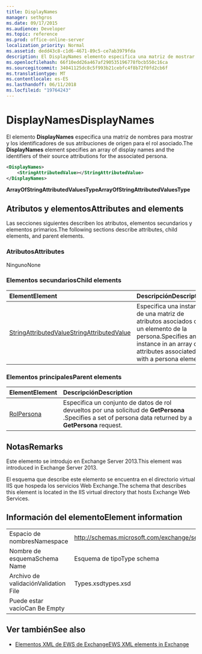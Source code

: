```yaml
---
title: DisplayNames
manager: sethgros
ms.date: 09/17/2015
ms.audience: Developer
ms.topic: reference
ms.prod: office-online-server
localization_priority: Normal
ms.assetid: dedd43c8-c1d6-4671-89c5-ce7ab3979fda
description: El DisplayNames elemento especifica una matriz de mostrar los nombres y los identificadores de sus atribuciones de origen para el rol asociado.
ms.openlocfilehash: 66f10edd26a467af290535196778fbcb550c16ca
ms.sourcegitcommit: 34041125dc8c5f993b21cebfc4f8b72f0fd2cb6f
ms.translationtype: MT
ms.contentlocale: es-ES
ms.lasthandoff: 06/11/2018
ms.locfileid: "19764243"
---
```

# <a name="displaynames"></a><span data-ttu-id="6586c-103">DisplayNames</span><span class="sxs-lookup"><span data-stu-id="6586c-103">DisplayNames</span></span>

<span data-ttu-id="6586c-104">El elemento **DisplayNames** especifica una matriz de nombres para mostrar y los identificadores de sus atribuciones de origen para el rol asociado.</span><span class="sxs-lookup"><span data-stu-id="6586c-104">The **DisplayNames** element specifies an array of display names and the identifiers of their source attributions for the associated persona.</span></span> 
  
```xml
<DisplayNames>
    <StringAttributedValue></StringAttributedValue>
</DisplayNames>
```

 <span data-ttu-id="6586c-105">**ArrayOfStringAttributedValuesType**</span><span class="sxs-lookup"><span data-stu-id="6586c-105">**ArrayOfStringAttributedValuesType**</span></span>
## <a name="attributes-and-elements"></a><span data-ttu-id="6586c-106">Atributos y elementos</span><span class="sxs-lookup"><span data-stu-id="6586c-106">Attributes and elements</span></span>

<span data-ttu-id="6586c-107">Las secciones siguientes describen los atributos, elementos secundarios y elementos primarios.</span><span class="sxs-lookup"><span data-stu-id="6586c-107">The following sections describe attributes, child elements, and parent elements.</span></span>
  
### <a name="attributes"></a><span data-ttu-id="6586c-108">Atributos</span><span class="sxs-lookup"><span data-stu-id="6586c-108">Attributes</span></span>

<span data-ttu-id="6586c-109">Ninguno</span><span class="sxs-lookup"><span data-stu-id="6586c-109">None</span></span>
  
### <a name="child-elements"></a><span data-ttu-id="6586c-110">Elementos secundarios</span><span class="sxs-lookup"><span data-stu-id="6586c-110">Child elements</span></span>

|<span data-ttu-id="6586c-111">**Element**</span><span class="sxs-lookup"><span data-stu-id="6586c-111">**Element**</span></span>|<span data-ttu-id="6586c-112">**Descripción**</span><span class="sxs-lookup"><span data-stu-id="6586c-112">**Description**</span></span>|
|:-----|:-----|
|[<span data-ttu-id="6586c-113">StringAttributedValue</span><span class="sxs-lookup"><span data-stu-id="6586c-113">StringAttributedValue</span></span>](stringattributedvalue.md) <br/> |<span data-ttu-id="6586c-114">Especifica una instancia de una matriz de atributos asociados con un elemento de la persona.</span><span class="sxs-lookup"><span data-stu-id="6586c-114">Specifies an instance in an array of attributes associated with a persona element.</span></span>  <br/> |
   
### <a name="parent-elements"></a><span data-ttu-id="6586c-115">Elementos principales</span><span class="sxs-lookup"><span data-stu-id="6586c-115">Parent elements</span></span>

|<span data-ttu-id="6586c-116">**Element**</span><span class="sxs-lookup"><span data-stu-id="6586c-116">**Element**</span></span>|<span data-ttu-id="6586c-117">**Descripción**</span><span class="sxs-lookup"><span data-stu-id="6586c-117">**Description**</span></span>|
|:-----|:-----|
|[<span data-ttu-id="6586c-118">Rol</span><span class="sxs-lookup"><span data-stu-id="6586c-118">Persona</span></span>](persona.md) <br/> |<span data-ttu-id="6586c-119">Especifica un conjunto de datos de rol devueltos por una solicitud de **GetPersona** .</span><span class="sxs-lookup"><span data-stu-id="6586c-119">Specifies a set of persona data returned by a **GetPersona** request.</span></span>  <br/> |
   
## <a name="remarks"></a><span data-ttu-id="6586c-120">Notas</span><span class="sxs-lookup"><span data-stu-id="6586c-120">Remarks</span></span>

<span data-ttu-id="6586c-121">Este elemento se introdujo en Exchange Server 2013.</span><span class="sxs-lookup"><span data-stu-id="6586c-121">This element was introduced in Exchange Server 2013.</span></span>
  
<span data-ttu-id="6586c-122">El esquema que describe este elemento se encuentra en el directorio virtual IIS que hospeda los servicios Web Exchange.</span><span class="sxs-lookup"><span data-stu-id="6586c-122">The schema that describes this element is located in the IIS virtual directory that hosts Exchange Web Services.</span></span>
  
## <a name="element-information"></a><span data-ttu-id="6586c-123">Información del elemento</span><span class="sxs-lookup"><span data-stu-id="6586c-123">Element information</span></span>

|||
|:-----|:-----|
|<span data-ttu-id="6586c-124">Espacio de nombres</span><span class="sxs-lookup"><span data-stu-id="6586c-124">Namespace</span></span>  <br/> |http://schemas.microsoft.com/exchange/services/2006/types  <br/> |
|<span data-ttu-id="6586c-125">Nombre de esquema</span><span class="sxs-lookup"><span data-stu-id="6586c-125">Schema Name</span></span>  <br/> |<span data-ttu-id="6586c-126">Esquema de tipo</span><span class="sxs-lookup"><span data-stu-id="6586c-126">Type schema</span></span>  <br/> |
|<span data-ttu-id="6586c-127">Archivo de validación</span><span class="sxs-lookup"><span data-stu-id="6586c-127">Validation File</span></span>  <br/> |<span data-ttu-id="6586c-128">Types.xsd</span><span class="sxs-lookup"><span data-stu-id="6586c-128">types.xsd</span></span>  <br/> |
|<span data-ttu-id="6586c-129">Puede estar vacío</span><span class="sxs-lookup"><span data-stu-id="6586c-129">Can Be Empty</span></span>  <br/> ||
   
## <a name="see-also"></a><span data-ttu-id="6586c-130">Ver también</span><span class="sxs-lookup"><span data-stu-id="6586c-130">See also</span></span>

- [<span data-ttu-id="6586c-131">Elementos XML de EWS de Exchange</span><span class="sxs-lookup"><span data-stu-id="6586c-131">EWS XML elements in Exchange</span></span>](ews-xml-elements-in-exchange.md)

